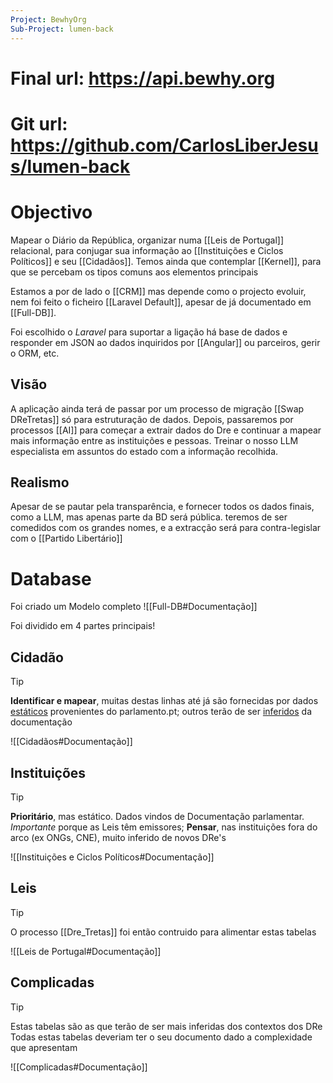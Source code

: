 ```yaml
---
Project: BewhyOrg
Sub-Project: lumen-back
---
```


# Final url: https://api.bewhy.org
# Git url: https://github.com/CarlosLiberJesus/lumen-back

# Objectivo

Mapear o Diário da República, organizar numa [[Leis de Portugal]] relacional, para conjugar sua informação ao [[Instituições e Ciclos Políticos]] e seu [[Cidadãos]].  Temos ainda que contemplar [[Kernel]], para que se percebam os tipos comuns aos elementos principais

Estamos a por de lado o [[CRM]] mas depende como o projecto evoluir, nem foi feito o ficheiro [[Laravel Default]], apesar de já documentado em [[Full-DB]].

Foi escolhido o *Laravel* para suportar a ligação há base de dados e responder em JSON ao dados inquiridos por [[Angular]] ou parceiros, gerir o ORM, etc.

## Visão

A aplicação ainda terá de passar por um processo de migração [[Swap DReTretas]] só para estruturação de dados. Depois, passaremos por processos [[AI]] para começar a extrair dados do Dre e continuar a mapear mais informação entre as instituições e pessoas. Treinar o nosso LLM especialista em assuntos do estado com a informação recolhida.

## Realismo

Apesar de se pautar pela transparência, e fornecer todos os dados finais, como a LLM, mas apenas parte da BD será pública. teremos de ser comedidos com os grandes nomes, e a extracção será para contra-legislar com o [[Partido Libertário]]

# Database

Foi criado um Modelo completo
![[Full-DB#Documentação]]


Foi dividido em 4 partes principais!

## Cidadão

> [!tip]
> **Identificar e mapear**, muitas destas linhas até já são fornecidas por dados <u>estáticos</u> provenientes do parlamento.pt; outros terão de ser <u>inferidos</u> da documentação

![[Cidadãos#Documentação]]

## Instituições

> [!tip]
> **Prioritário**, mas estático. Dados vindos de Documentação parlamentar. *Importante* porque as Leis têm emissores;
> **Pensar**, nas instituições fora do arco (ex ONGs, CNE), muito inferido de novos DRe's

![[Instituições e Ciclos Políticos#Documentação]]

## Leis

> [!tip]
> O processo [[Dre_Tretas]] foi então contruido para alimentar estas tabelas

![[Leis de Portugal#Documentação]]

## Complicadas

> [!tip]
> Estas tabelas são as que terão de ser mais inferidas dos contextos dos DRe
> Todas estas tabelas deveriam ter o seu documento dado a complexidade que apresentam

![[Complicadas#Documentação]]



